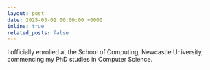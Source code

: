 ```yaml
---
layout: post
date: 2025-03-01 00:00:00 +0000 
inline: true
related_posts: false
---
```

 I officially enrolled at the School of Computing, Newcastle University, commencing my PhD studies in Computer Science.



